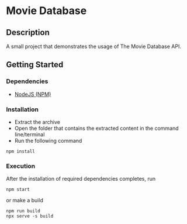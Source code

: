 # Movie Database

## Description

A small project that demonstrates the usage of The Movie Database API.

## Getting Started

### Dependencies

- [NodeJS (NPM)](https://nodejs.org/en/)

### Installation

- Extract the archive
- Open the folder that contains the extracted content in the command line/terminal
- Run the following command

```
npm install
```

### Execution

After the installation of required dependencies completes, run

```
npm start
```

or make a build

```
npm run build
npx serve -s build
```
